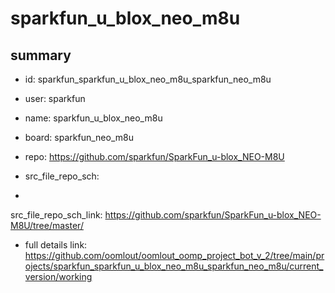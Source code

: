 # sparkfun_u_blox_neo_m8u
 
## summary 
* id: sparkfun_sparkfun_u_blox_neo_m8u_sparkfun_neo_m8u
* user: sparkfun
* name: sparkfun_u_blox_neo_m8u
* board: sparkfun_neo_m8u
* repo: https://github.com/sparkfun/SparkFun_u-blox_NEO-M8U



* src_file_repo_sch: 
*
 src_file_repo_sch_link: https://github.com/sparkfun/SparkFun_u-blox_NEO-M8U/tree/master/
* full details link: https://github.com/oomlout/oomlout_oomp_project_bot_v_2/tree/main/projects/sparkfun_sparkfun_u_blox_neo_m8u_sparkfun_neo_m8u/current_version/working  






